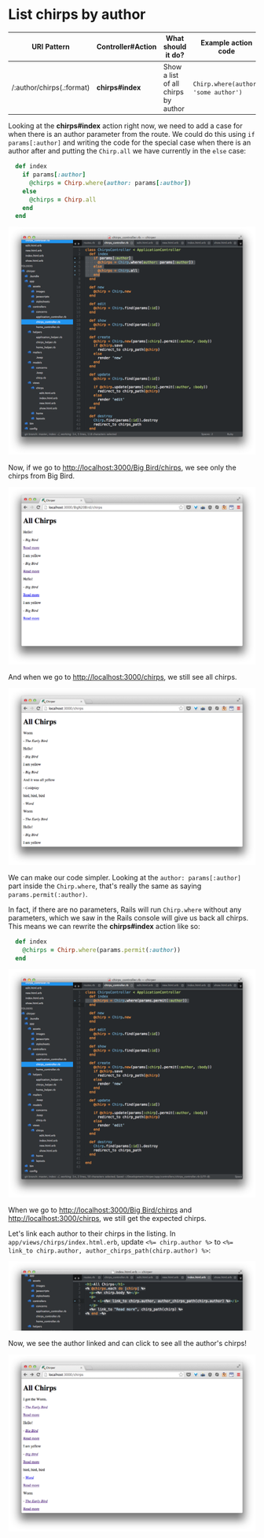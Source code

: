 # List chirps by author

| URI Pattern | Controller#Action | What should it do? | Example action code |
| -- | -- | -- | -- |
| /:author/chirps(.:format) | **chirps#index** | Show a list of all chirps by author | `Chirp.where(author: 'some author')` |

Looking at the **chirps#index** action right now, we need to add a case for when there is an author parameter from the route.  We could do this using `if params[:author]` and writing the code for the special case when there is an author after and putting the `Chirp.all` we have currently in the `else` case:

```rb
  def index
    if params[:author]
      @chirps = Chirp.where(author: params[:author])
    else
      @chirps = Chirp.all
    end
  end
```

![](../../images/sublime_list_chirps_by_author_if_else.png)

Now, if we go to [http://localhost:3000/Big Bird/chirps](http://localhost:3000/Big%20Bird/chirps), we  see only the chirps from Big Bird.

![](../../images/chrome_list_chirps_by_author.png)

And when we go to [http://localhost:3000/chirps](http://localhost:3000/chirps), we still see all chirps.

![](../../images/chrome_all_chirps.png)

We can make our code simpler.  Looking at the `author: params[:author]` part inside the `Chirp.where`, that's really the same as saying `params.permit(:author)`.

In fact, if there are no parameters, Rails will run `Chirp.where` without any parameters, which we saw in the Rails console will give us back all chirps.  This means we can rewrite the **chirps#index** action like so:

```rb
  def index
    @chirps = Chirp.where(params.permit(:author))
  end
```

![](../../images/sublime_list_chirps_by_author.png)


When we go to [http://localhost:3000/Big Bird/chirps](http://localhost:3000/Big%20Bird/chirps) and [http://localhost:3000/chirps](http://localhost:3000/chirps), we still get the expected chirps.

Let's link each author to their chirps in the listing.  In `app/views/chirps/index.html.erb`, update `<%= chirp.author %>` to `<%= link_to chirp.author, author_chirps_path(chirp.author) %>`:

![](../../images/sublime_link_to_author.png)

Now, we see the author linked and can click to see all the author's chirps!

![](../../images/chrome_authors_linked.png)
